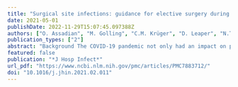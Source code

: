 ```yaml
---
title: "Surgical site infections: guidance for elective surgery during the SARS-CoV-2 pandemic – international recommendations and clinical experience"
date: 2021-05-01
publishDate: 2022-11-29T15:07:45.097388Z
authors: ["O. Assadian", "M. Golling", "C.M. Krüger", "D. Leaper", "N.T. Mutters", "B. Roth", "A. Kramer"]
publication_types: ["2"]
abstract: "Background The COVID-19 pandemic not only had an impact on public life and healthcare facilities in general, but also affected established surgical workflows for elective procedures. The strategy to protect patients and healthcare workers from infection by SARS-CoV-2 in surgical departments has needed step-by-step development. Based on the evaluation of international recommendations and guidelines, as well as personal experiences in a clinical ‘hot spot’ and in a 450-bed surgical clinic, an adapted surgical site infection (SSI) prevention checklist was needed to develop concise instructions, which described roles and responsibilities of healthcare professionals that could be used for wider guidance in pandemic conditions.  Method Publications of COVID-19-related recommendations and guidelines, produced by health authorities and organizations, such as WHO, US-CDC, ECDC, the American College of Surgery and the Robert Koch Institute, were retrieved, assessed and referenced up to 31st January 2020. Additionally, clinical personal experiences in Germany were evaluated and considered.  Results Part 1 of this guidance summarizes the experience of a tertiary care, surgical centre which utilized redundant hospital buildings for immediate spatial separation in a ‘hot spot’ COVID-19 area. Part 2 outlines the successful screening and isolation strategy in a surgical clinic in a region of Germany with outbreaks in surrounding medical centres. Part 3 provides the synopsis of personal experiences and international recommendations suggested for implementation during the COVID-19 pandemic.  Conclusion Understanding of COVID-19, and SARS-CoV-2-related epidemiology, is constantly and rapidly changing, requiring continuous adaptation and re-evaluation of recommendations. Established national and local guidelines for continuation of surgical services and prevention of SSI require ongoing scrutiny and focused implementation. This manuscript presents a core facility checklist to support medical institutions to continue their clinical and surgical work during the COVID-19 pandemic."
featured: false
publication: "*J Hosp Infect*"
url_pdf: "https://www.ncbi.nlm.nih.gov/pmc/articles/PMC7883712/"
doi: "10.1016/j.jhin.2021.02.011"
---
```


